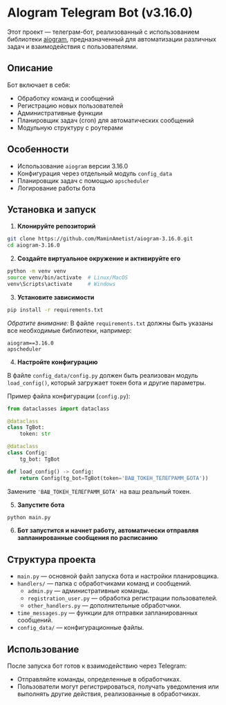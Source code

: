 # AIogram Telegram Bot (v3.16.0)

Этот проект — телеграм-бот, реализованный с использованием библиотеки [aiogram](https://docs.aiogram.dev/en/latest/), предназначенный для автоматизации различных задач и взаимодействия с пользователями.

## Описание

Бот включает в себя:

- Обработку команд и сообщений
- Регистрацию новых пользователей
- Административные функции
- Планировщик задач (cron) для автоматических сообщений
- Модульную структуру с роутерами

## Особенности

- Использование `aiogram` версии 3.16.0
- Конфигурация через отдельный модуль `config_data`
- Планировщик задач с помощью `apscheduler`
- Логирование работы бота

## Установка и запуск

1. **Клонируйте репозиторий**

```bash
git clone https://github.com/MaminAmetist/aiogram-3.16.0.git
cd aiogram-3.16.0
```

2. **Создайте виртуальное окружение и активируйте его**

```bash
python -m venv venv
source venv/bin/activate  # Linux/MacOS
venv\Scripts\activate     # Windows
```

3. **Установите зависимости**

```bash
pip install -r requirements.txt
```

*Обратите внимание:* В файле `requirements.txt` должны быть указаны все необходимые библиотеки, например:

```
aiogram==3.16.0
apscheduler
```

4. **Настройте конфигурацию**

В файле `config_data/config.py` должен быть реализован модуль `load_config()`, который загружает токен бота и другие параметры.

Пример файла конфигурации (`config.py`):

```python
from dataclasses import dataclass

@dataclass
class TgBot:
    token: str

@dataclass
class Config:
    tg_bot: TgBot

def load_config() -> Config:
    return Config(tg_bot=TgBot(token='ВАШ_ТОКЕН_ТЕЛЕГРАММ_БОТА'))
```

Замените `'ВАШ_ТОКЕН_ТЕЛЕГРАММ_БОТА'` на ваш реальный токен.

5. **Запустите бота**

```bash
python main.py
```

6. **Бот запустится и начнет работу, автоматически отправляя запланированные сообщения по расписанию**

## Структура проекта

- `main.py` — основной файл запуска бота и настройки планировщика.
- `handlers/` — папка с обработчиками команд и сообщений.
  - `admin.py` — административные команды.
  - `registration_user.py` — обработка регистрации пользователей.
  - `other_handlers.py` — дополнительные обработчики.
- `time_messages.py` — функции для отправки запланированных сообщений.
- `config_data/` — конфигурационные файлы.

## Использование

После запуска бот готов к взаимодействию через Telegram:

- Отправляйте команды, определенные в обработчиках.
- Пользователи могут регистрироваться, получать уведомления или выполнять другие действия, реализованные в обработчиках.
